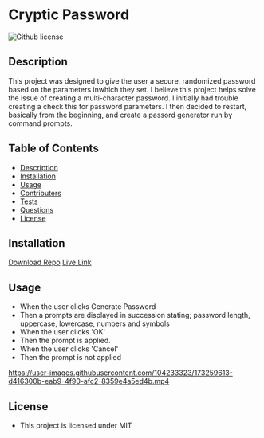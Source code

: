 # Cryptic Password

![Github license](http://img.shields.io/badge/license-MIT-blue.svg)

## Description

This project was designed to give the user a secure, randomized password based on the parameters inwhich they set. I believe this project helps solve the issue of creating a multi-character password. I initially had trouble creating a check this for password parameters. I then decided to restart, basically from the beginning, and create a passord generator run by command prompts.

## Table of Contents

- [Description](#description)
- [Installation](#installation)
- [Usage](#usage)
- [Contributers](#contributers)
- [Tests](#tests)
- [Questions](#questions)
- [License](#license)

## Installation

[Download Repo](https://github.com/jjtalamonti/cryptic_password)
[Live Link](https://jjtalamonti.github.io/cryptic_password/)

## Usage

- When the user clicks Generate Password
- Then a prompts are displayed in succession stating; password length, uppercase, lowercase, numbers and symbols
- When the user clicks 'OK'
- Then the prompt is applied.
- When the user clicks 'Cancel'
- Then the prompt is not applied


https://user-images.githubusercontent.com/104233323/173259613-d416300b-eab9-4f90-afc2-8359e4a5ed4b.mp4


## License

- This project is licensed under MIT
